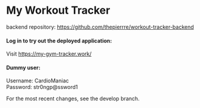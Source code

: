 # My Workout Tracker

backend repository: https://github.com/thepierrre/workout-tracker-backend

#### Log in to try out the deployed application:

Visit https://my-gym-tracker.work/ <br />

#### Dummy user:

Username: CardioManiac <br />
Password: str0ngp@ssword1

For the most recent changes, see the develop branch.
